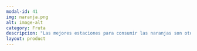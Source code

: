 ```yaml
---
modal-id: 41
img: naranja.png
alt: image-alt
category: Fruta
descripcion: "Las mejores estaciones para consumir las naranjas son otoño e invierno. Se aprecia en la textura y sobre todo en la frescura y sabor cuando una naranja está fuera de temporada, o peor, ha sido congelada. La naranja es uno de los productos que España más exporta y a la vez más importa. Muy arraigada a nuestra cultura, todo un icono del levante y de los palacios andaluces, y que podemos encontrar en una gran variedad de platos dulces o salados. ¿Has probado el remojón con bacalao?"
layout: product
---
```

